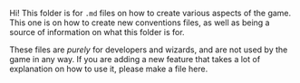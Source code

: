 Hi!
This folder is for `.md` files on how to create various aspects of the game.
This one is on how to create new conventions files, as well as being a source of information 
on what this folder is for.

These files are _purely_ for developers and wizards, and are not used by the game in any way.
If you are adding a new feature that takes a lot of explanation on how to use it, please make a file here.
